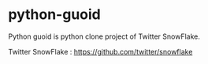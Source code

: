 python-guoid
============

Python guoid is python clone project of Twitter SnowFlake. 

Twitter SnowFlake : https://github.com/twitter/snowflake

